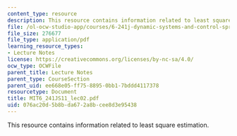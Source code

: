 ```yaml
---
content_type: resource
description: This resource contains information related to least square estimation.
file: /ol-ocw-studio-app/courses/6-241j-dynamic-systems-and-control-spring-2011/076ac20d5b8bda672a8bcee8d3e95438_MIT6_241JS11_lec02.pdf
file_size: 276677
file_type: application/pdf
learning_resource_types:
- Lecture Notes
license: https://creativecommons.org/licenses/by-nc-sa/4.0/
ocw_type: OCWFile
parent_title: Lecture Notes
parent_type: CourseSection
parent_uid: ee668e05-ff75-8895-0bb1-7bddd4117378
resourcetype: Document
title: MIT6_241JS11_lec02.pdf
uid: 076ac20d-5b8b-da67-2a8b-cee8d3e95438
---
```

This resource contains information related to least square estimation.